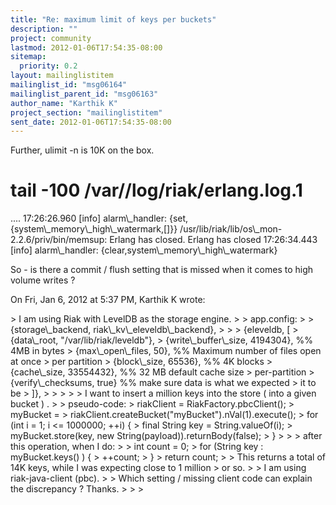 ```yaml
---
title: "Re: maximum limit of keys per buckets"
description: ""
project: community
lastmod: 2012-01-06T17:54:35-08:00
sitemap:
  priority: 0.2
layout: mailinglistitem
mailinglist_id: "msg06164"
mailinglist_parent_id: "msg06163"
author_name: "Karthik K"
project_section: "mailinglistitem"
sent_date: 2012-01-06T17:54:35-08:00
---
```



Further,
 ulimit -n is 10K on the box.


# tail -100 /var//log/riak/erlang.log.1

....
17:26:26.960 [info] alarm\\_handler: {set,{system\\_memory\\_high\\_watermark,[]}}
/usr/lib/riak/lib/os\\_mon-2.2.6/priv/bin/memsup: Erlang has closed.
Erlang has closed
17:26:34.443 [info] alarm\\_handler: {clear,system\\_memory\\_high\\_watermark}


So - is there a commit / flush setting that is missed when it comes to high
volume writes ?


On Fri, Jan 6, 2012 at 5:37 PM, Karthik K  wrote:

&gt; I am using Riak with LevelDB as the storage engine.
&gt;
&gt; app.config:
&gt;
&gt; {storage\\_backend, riak\\_kv\\_eleveldb\\_backend},
&gt;
&gt;
&gt; {eleveldb, [
&gt; {data\\_root, "/var/lib/riak/leveldb"},
&gt; {write\\_buffer\\_size, 4194304}, %% 4MB in bytes
&gt; {max\\_open\\_files, 50}, %% Maximum number of files open at once
&gt; per partition
&gt; {block\\_size, 65536}, %% 4K blocks
&gt; {cache\\_size, 33554432}, %% 32 MB default cache size
&gt; per-partition
&gt; {verify\\_checksums, true} %% make sure data is what we expected
&gt; it to be
&gt; ]},
&gt;
&gt;
&gt;
&gt;
&gt; I want to insert a million keys into the store ( into a given bucket ) .
&gt;
&gt; pseudo-code:
&gt; riakClient = RiakFactory.pbcClient();
&gt; myBucket =
&gt; riakClient.createBucket("myBucket").nVal(1).execute();
&gt; for (int i = 1; i &lt;= 1000000; ++i) {
&gt; final String key = String.valueOf(i);
&gt; myBucket.store(key, new String(payload)).returnBody(false);
&gt; }
&gt;
&gt;
&gt; after this operation, when I do:
&gt;
&gt; int count = 0;
&gt; for (String key : myBucket.keys() ) {
&gt; ++count;
&gt; }
&gt; return count;
&gt;
&gt; This returns a total of 14K keys, while I was expecting close to 1 million
&gt; or so.
&gt;
&gt; I am using riak-java-client (pbc).
&gt;
&gt; Which setting / missing client code can explain the discrepancy ? Thanks.
&gt;
&gt;
&gt;
